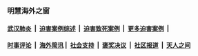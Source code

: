 
### 明慧海外之窗

####  [武汉肺炎](indexes/365.md?t=03251701) &nbsp;|&nbsp;  [迫害案例综述](indexes/328.md?t=03251701) &nbsp;|&nbsp; [迫害致死案例](indexes/277.md?t=03251701)  &nbsp;|&nbsp; [更多迫害案例](indexes/81.md?t=03251701)  &nbsp;|&nbsp; 
####  [时事评论](indexes/19.md?t=03251701) &nbsp;|&nbsp; [海外简讯](indexes/245.md?t=03251701)&nbsp;|&nbsp;  [社会支持](indexes/140.md?t=03251701) &nbsp;|&nbsp; [褒奖决议](indexes/282.md?t=03251701) &nbsp;|&nbsp; [社区报道](indexes/91.md?t=03251701)  &nbsp;|&nbsp; [天人之间](indexes/78.md?t=03251701) 

